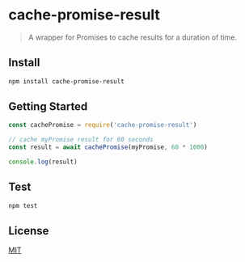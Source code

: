 # cache-promise-result

> A wrapper for Promises to cache results for a duration of time.

## Install

```bash
npm install cache-promise-result
```

## Getting Started

```js
const cachePromise = require('cache-promise-result')

// cache myPromise result for 60 seconds
const result = await cachePromise(myPromise, 60 * 1000)

console.log(result)
```


## Test

```bash
npm test
```

## License

[MIT](LICENSE)
